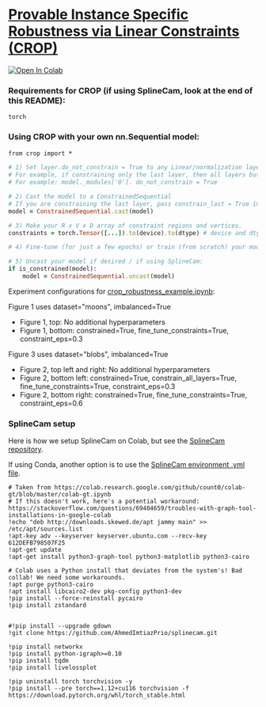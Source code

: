 # [Provable Instance Specific Robustness via Linear Constraints (CROP)](https://openreview.net/forum?id=aVbG8bM1wg)
[![Open In Colab](https://colab.research.google.com/assets/colab-badge.svg)](https://colab.research.google.com/drive/1HvQZJd9b3pgmjr5K6QUu_M9rtRA-Pvau)

### Requirements for CROP (if using SplineCam, look at the end of this README):
```
torch
```


### Using CROP with your own nn.Sequential model:

```ruby
from crop import *

# 1) Set layer.do_not_constrain = True to any Linear/normalization layer that should not be constrained
# For example, if constraining only the last layer, then all layers but the last need to have .do_not_constrain = True before casting.
# For example: model._modules['0']. do_not_constrain = True

# 2) Cast the model to a ConstrainedSequential
# If you are constraining the last layer, pass constrain_last = True in the cast() function.
model = ConstrainedSequential.cast(model)

# 3) Make your R x V x D array of constraint regions and vertices.
constraints = torch.Tensor([...]).to(device).to(dtype) # device and dtype should match those of your model

# 4) Fine-tune (for just a few epochs) or train (from scratch) your model on the constraints

# 5) Uncast your model if desired / if using SplineCam:
if is_constrained(model):
    model = ConstrainedSequential.uncast(model)
```


Experiment configurations for [crop_robustness_example.ipynb](crop_robustness_example.ipynb):


Figure 1 uses dataset="moons", imbalanced=True
* Figure 1, top: No additional hyperparameters
* Figure 1, bottom: constrained=True, fine_tune_constraints=True, constraint_eps=0.3

Figure 3 uses dataset="blobs", imbalanced=True
* Figure 2, top left and right: No additional hyperparameters
* Figure 2, bottom left: constrained=True, constrain_all_layers=True, fine_tune_constraints=True, constraint_eps=0.3
* Figure 2, bottom right: constrained=True, fine_tune_constraints=True, constraint_eps=0.6


### SplineCam setup

Here is how we setup SplineCam on Colab, but see the [SplineCam repository](https://github.com/AhmedImtiazPrio/splinecam/tree/main).

If using Conda, another option is to use the [SplineCam environment .yml file](https://github.com/AhmedImtiazPrio/splinecam/blob/main/environment.yml).

```
# Taken from https://colab.research.google.com/github/count0/colab-gt/blob/master/colab-gt.ipynb
# If this doesn't work, here's a potential workaround: https://stackoverflow.com/questions/69404659/troubles-with-graph-tool-installations-in-google-colab
!echo "deb http://downloads.skewed.de/apt jammy main" >> /etc/apt/sources.list
!apt-key adv --keyserver keyserver.ubuntu.com --recv-key 612DEFB798507F25
!apt-get update
!apt-get install python3-graph-tool python3-matplotlib python3-cairo

# Colab uses a Python install that deviates from the system's! Bad collab! We need some workarounds.
!apt purge python3-cairo
!apt install libcairo2-dev pkg-config python3-dev
!pip install --force-reinstall pycairo
!pip install zstandard


#!pip install --upgrade gdown
!git clone https://github.com/AhmedImtiazPrio/splinecam.git

!pip install networkx
!pip install python-igraph>=0.10
!pip install tqdm
!pip install livelossplot

!pip uninstall torch torchvision -y
!pip install --pre torch==1.12+cu116 torchvision -f https://download.pytorch.org/whl/torch_stable.html
```
